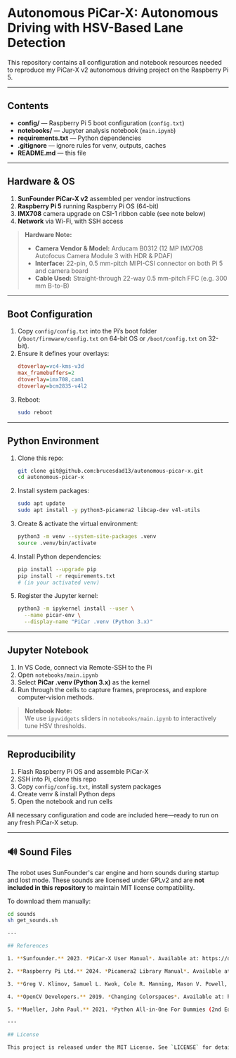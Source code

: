 # Autonomous PiCar-X: Autonomous Driving with HSV-Based Lane Detection

This repository contains all configuration and notebook resources needed to reproduce my PiCar-X v2 autonomous driving project on the Raspberry Pi 5.

---

## Contents

- **config/** — Raspberry Pi 5 boot configuration (`config.txt`)  
- **notebooks/** — Jupyter analysis notebook (`main.ipynb`)  
- **requirements.txt** — Python dependencies  
- **.gitignore** — ignore rules for venv, outputs, caches  
- **README.md** — this file  

---

## Hardware & OS

1. **SunFounder PiCar-X v2** assembled per vendor instructions  
2. **Raspberry Pi 5** running Raspberry Pi OS (64-bit)  
3. **IMX708** camera upgrade on CSI-1 ribbon cable  (see note below)
4. **Network** via Wi-Fi, with SSH access

> **Hardware Note:**  
> - **Camera Vendor & Model:** Arducam B0312 (12 MP IMX708 Autofocus Camera Module 3 with HDR & PDAF)  
> - **Interface:** 22-pin, 0.5 mm-pitch MIPI-CSI connector on both Pi 5 and camera board  
> - **Cable Used:** Straight-through 22-way 0.5 mm-pitch FFC (e.g. 300 mm B-to-B)  

---

## Boot Configuration

1. Copy `config/config.txt` into the Pi’s boot folder (`/boot/firmware/config.txt` on 64-bit OS or `/boot/config.txt` on 32-bit).  
2. Ensure it defines your overlays:
   ```ini
   dtoverlay=vc4-kms-v3d
   max_framebuffers=2
   dtoverlay=imx708,cam1
   dtoverlay=bcm2835-v4l2
   ```
3. Reboot:
   ```bash
   sudo reboot
   ```

---

## Python Environment

1. Clone this repo:
   ```bash
   git clone git@github.com:brucesdad13/autonomous-picar-x.git
   cd autonomous-picar-x
   ```
2. Install system packages:
   ```bash
   sudo apt update
   sudo apt install -y python3-picamera2 libcap-dev v4l-utils
   ```
3. Create & activate the virtual environment:
   ```bash
   python3 -m venv --system-site-packages .venv
   source .venv/bin/activate
   ```
4. Install Python dependencies:
   ```bash
   pip install --upgrade pip
   pip install -r requirements.txt
   # (in your activated venv)
   ```
5. Register the Jupyter kernel:
   ```bash
   python3 -m ipykernel install --user \
     --name picar-env \
     --display-name "PiCar .venv (Python 3.x)"
   ```

---

## Jupyter Notebook

1. In VS Code, connect via Remote-SSH to the Pi
2. Open `notebooks/main.ipynb`  
3. Select **PiCar .venv (Python 3.x)** as the kernel  
4. Run through the cells to capture frames, preprocess, and explore computer-vision methods.
> **Notebook Note:**  
> We use `ipywidgets` sliders in `notebooks/main.ipynb` to interactively tune HSV thresholds.

---

## Reproducibility

1. Flash Raspberry Pi OS and assemble PiCar-X  
2. SSH into Pi, clone this repo  
3. Copy `config/config.txt`, install system packages  
4. Create venv & install Python deps  
5. Open the notebook and run cells

All necessary configuration and code are included here—ready to run on any fresh PiCar-X setup.

---

## 🔊 Sound Files

The robot uses SunFounder's car engine and horn sounds during startup and lost mode. These sounds are licensed under GPLv2 and are **not included in this repository** to maintain MIT license compatibility.

To download them manually:

```bash
cd sounds
sh get_sounds.sh

---

## References

1. **Sunfounder.** 2023. *PiCar-X User Manual*. Available at: https://docs.sunfounder.com/projects/picar-x/en/latest/

2. **Raspberry Pi Ltd.** 2024. *Picamera2 Library Manual*. Available at: https://datasheets.raspberrypi.com/camera/picamera2-manual.pdf

3. **Greg V. Klimov, Samuel L. Kwok, Cole R. Manning, Mason V. Powell, Sam P. Rowe, and Adam Yang.** 2023. *Remote-Controlled Mixed Reality Driving Experience*. Major Qualifying Project Report, Worcester Polytechnic Institute. Available at: https://digital.wpi.edu/concern/student_works/70795c11v

4. **OpenCV Developers.** 2019. *Changing Colorspaces*. Available at: https://docs.opencv.org/3.4/df/d9d/tutorial_py_colorspaces.html

5. **Mueller, John Paul.** 2021. *Python All-in-One For Dummies (2nd Edition)*. Wiley. ISBN: 9781119787600. Includes chapters on OpenCV and robotics with HSV color tracking.

---

## License

This project is released under the MIT License. See `LICENSE` for details.